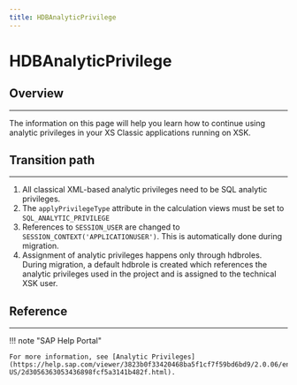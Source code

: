 ```yaml
---
title: HDBAnalyticPrivilege
---
```


HDBAnalyticPrivilege
===

## Overview
---

The information on this page will help you learn how to continue using analytic privileges in your XS Classic applications running on XSK.

## Transition path 
---

1. All classical XML-based analytic privileges need to be SQL analytic privileges.
2. The `applyPrivilegeType` attribute in the calculation views must be set to `SQL_ANALYTIC_PRIVILEGE`
3. References to `SESSION_USER` are changed to `SESSION_CONTEXT('APPLICATIONUSER')`. This is automatically done during migration.
4. Assignment of analytic privileges happens only through hdbroles. During migration, a default hdbrole is created which references the analytic privileges used in the project and is assigned to the technical XSK user.

## Reference
---

!!! note "SAP Help Portal"

    For more information, see [Analytic Privileges](https://help.sap.com/viewer/3823b0f33420468ba5f1cf7f59bd6bd9/2.0.06/en-US/2d3056363053436898fcf5a3141b482f.html).
